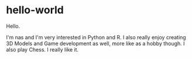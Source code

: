 # hello-world
Hello.

I'm nas and I'm very interested in Python and R.
I also really enjoy creating 3D Models and Game development as well, more like as a hobby though.
I also play Chess. I really like it.
